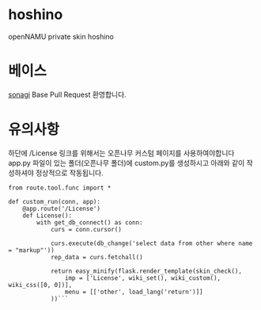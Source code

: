 # hoshino
openNAMU private skin hoshino

# 베이스
[sonagi](https://github.com/Team-YuJa/sonagi/tree/main) Base
Pull Request 환영합니다.
# 유의사항
하단에 /License 링크를 위해서는 오픈나무 커스텀 페이지를 사용하여야합니다 
app.py 파일이 있는 폴더(오픈나무 폴더)에 custom.py를 생성하시고 아래와 같이 작성하셔야 정상적으로 작동됩니다.
```
from route.tool.func import *

def custom_run(conn, app):
    @app.route('/License')
    def License():
        with get_db_connect() as conn:
            curs = conn.cursor()

            curs.execute(db_change('select data from other where name = "markup"'))
            rep_data = curs.fetchall()
            
            return easy_minify(flask.render_template(skin_check(),
                imp = ['License', wiki_set(), wiki_custom(), wiki_css([0, 0])],
                menu = [['other', load_lang('return')]]
            ))```
